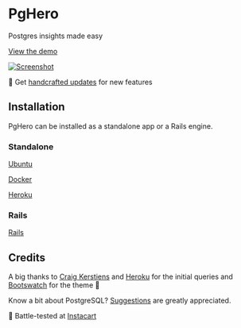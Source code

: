 # PgHero

Postgres insights made easy

[View the demo](https://pghero.herokuapp.com/)

[![Screenshot](https://pghero.herokuapp.com/assets/screenshot-6d76b5087a778f074df564ead6d84526.png)](https://pghero.herokuapp.com/)

:speech_balloon: Get [handcrafted updates](http://chartkick.us7.list-manage.com/subscribe?u=952c861f99eb43084e0a49f98&id=6ea6541e8e&group[0][32]=true) for new features

## Installation

PgHero can be installed as a standalone app or a Rails engine.

### Standalone

[Ubuntu](guides/Ubuntu.md)

[Docker](guides/Docker.md)

[Heroku](guides/Heroku.md)

### Rails

[Rails](guides/Rails.md)

## Credits

A big thanks to [Craig Kerstiens](http://www.craigkerstiens.com/2013/01/10/more-on-postgres-performance/) and [Heroku](https://blog.heroku.com/archives/2013/5/10/more_insight_into_your_database_with_pgextras) for the initial queries and [Bootswatch](https://github.com/thomaspark/bootswatch) for the theme :clap:

Know a bit about PostgreSQL? [Suggestions](https://github.com/ankane/pghero/issues) are greatly appreciated.

:tangerine: Battle-tested at [Instacart](https://www.instacart.com/opensource)
